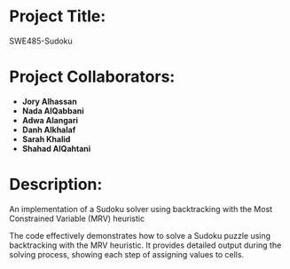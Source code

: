 # Project Title:
 SWE485-Sudoku 

# Project Collaborators:
- **Jory Alhassan**
- **Nada AlQabbani**
- **Adwa Alangari**
- **Danh Alkhalaf**
- **Sarah Khalid**
- **Shahad AlQahtani**

# Description:
An implementation of a Sudoku solver using backtracking with the Most Constrained Variable (MRV) heuristic

The code effectively demonstrates how to solve a Sudoku puzzle using backtracking with the MRV heuristic.
It provides detailed output during the solving process, showing each step of assigning values to cells.